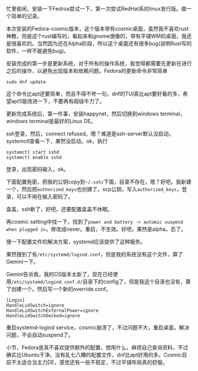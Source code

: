 忙里偷闲，安装一下Fedroa尝试一下，第一次尝试RedHat系的linux发行版。做一个简单的记录。

本次安装的Fedora-cosmic版本，这个版本带有cosmic桌面，虽然我不喜欢rust神教，但是这个rust编写的，看起来和gnome很像的，带有平铺WM的桌面，我还是很喜欢的。当然因为还在Alpha阶段，所以这个桌面还有很多bug(说明Rust写的软件，一样不能避免bug)。

安装完成的第一步是更新系统，对于所有的操作系统，我觉得都需要先更新在进行之后的操作，以避免出现版本和依赖问题。Fedora的更新命令非常简单

```shell
sudo dnf update
```

这个命令比apt还要简单，而且不得不夸一句，dnf的TUI真比apt要好看的多，希望apt5能改进一下，不要再有超级牛力了。

更新完成系统后，第一件事，安装happynet，然后切换到windows terminal，windows terminal是最好的Linux DE。

ssh登录，然后，connect refused。嗯？难道是ssh-server默认没启动，systemctl查看一下，果然没启动。ok，执行

```shell
systemctl start sshd
systemctl enable sshd
```

登录，出现密码输入，ok。

下面配置免密，把我的公钥copy到`~/.ssh/`下面，目录不存在，嗯？好吧，我新建一个，然后把`authorized_keys`也创建了。scp公钥，写入`authorized_keys`，登录，可以不用在输入密码了。

盒盖，ssh断了，好吧，还要配置盒盖不休眠。

再cosmic setting中找一下，找到了`power and battery -> automic suspend when plugged in`，修改成never。重启，不生效。好吧，果然是alpha，忍了。

搜一下配置文件的解决方案，systemd应该提供了这种服务。

果然搜到了有`/etc/systemd/logind.conf`，但是我的系统没有这个文件，算了Gemini一下。

Gemini告诉我，我的OS版本太新了，现在已经使用`/etc/systemd/logind.conf.d/`目录下的config了，但是我这个目录也没有，算了创建一个。然后写一个新的override.conf。

```shell
[Login]
HandleLidSwitch=ignore
HandleLidSwitchExternalPower=ignore
HandleLidSwitchDocked=ignore
```

重启systemd-logind service，cosmic崩溃了，不过问题不大，重启桌面，解决问题，不会自动suspend了。

小节，Fedora是真不喜欢提供额外的配置，想用什么，麻烦自己查询资料，不过确实比Ubuntu干净。没有乱七八糟的配置文件，dnf比apt好用的多。Cosmic目前不太适合当主力DE，感觉还有一些不稳定，不过平铺布局真的舒服。




